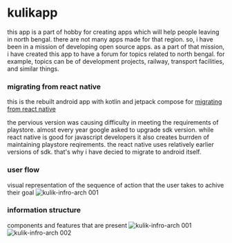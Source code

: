 # kulikapp
this app is a part of hobby for creating apps which will help people leaving in north bengal. there are not many apps made for that 
region. so, i have been in a mission of developing open source apps. as a part of that mission, i have created this app to have a 
forum for topics related to north bengal. for example, topics can be of development projects, railway, transport facilities, and 
similar things.

### migrating from react native
this is the rebuilt android app with kotlin and jetpack compose for [migrating from react native](http://github.com/prisar/kulik-rn)

the pervious version was causing difficulty in meeting the requirements of playstore. almost every year google asked to upgrade 
sdk version. while react native is good for javascript developers it also creates burrden of maintaining playstore reqirements. 
the react native uses relatively earlier versions of sdk. that's why i have decied to migrate to android itself.  

### user flow
visual representation of the sequence of action that the user takes to achive their goal
![kulik-infro-arch 001](https://github.com/prisar/kulikapp/assets/7943405/6cb283fc-c53f-4ec2-b2db-b106c47e6229)


### information structure
components and features that are present
![kulik-infro-arch 001](https://github.com/prisar/kulikapp/assets/7943405/88a42146-05e9-4db8-88fc-2b2d2317a4d7)
![kulik-infro-arch 002](https://github.com/prisar/kulikapp/assets/7943405/b20f0f8f-c22b-49a8-895f-976bdf868ed9)
